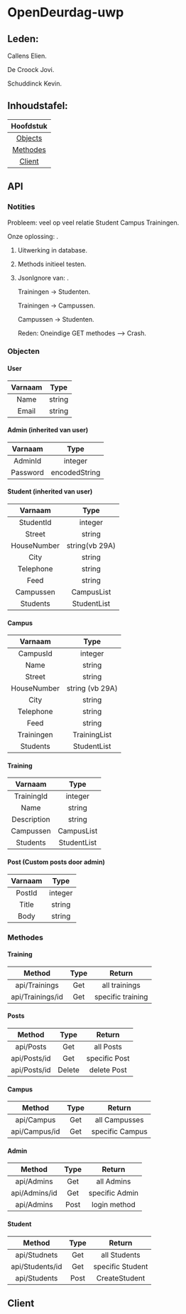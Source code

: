 # OpenDeurdag-uwp

## Leden:

Callens Elien.

De Croock Jovi.

Schuddinck Kevin.


## Inhoudstafel:

| Hoofdstuk                                                                                |
|:----------------------------------------------------------------------------------------:|
|[Objects](https://github.com/HoGentTIN/projecten-3-g_st_di_1100/tree/WebDevS3#Objecten)   |
|[Methodes](https://github.com/HoGentTIN/projecten-3-g_st_di_1100/tree/WebDevS3#Methodes)  |
|[Client](https://github.com/HoGentTIN/projecten-3-g_st_di_1100/tree/WebDevS3#Client)      |


## API

### Notities

Probleem: veel op veel relatie Student Campus Trainingen.

Onze oplossing: .

1. Uitwerking in database.

2. Methods initieel testen.

3. JsonIgnore van: .

	Trainingen -> Studenten.

	Trainingen -> Campussen.

	Campussen -> Studenten.

	Reden: Oneindige GET methodes --> Crash.



### Objecten

#### User

| Varnaam       | Type         | 
|:-------------:|:-------------:| 
| Name          | string        | 
| Email         | string        | 


#### Admin (inherited van user)

| Varnaam       | Type          | 
|:-------------:|:-------------:| 
| AdminId       | integer       | 
| Password      | encodedString | 


#### Student (inherited van user)

| Varnaam        | Type          | 
|:-------------: |:-------------:| 
| StudentId      | integer       | 
| Street         | string        | 
| HouseNumber    |string(vb 29A) | 
| City           | string        | 
| Telephone      | string        | 
| Feed           | string        | 
| Campussen      | CampusList    | 
| Students       | StudentList   | 



#### Campus

| Varnaam       | Type          | 
|:-------------:|:-------------:| 
| CampusId      | integer       | 
| Name          | string        | 
| Street        | string        |    
| HouseNumber   |string (vb 29A)| 
| City          | string        | 
| Telephone     | string        | 
| Feed          | string        |  
| Trainingen    | TrainingList  | 
| Students      | StudentList   | 


#### Training

| Varnaam       | Type          | 
|:-------------:|:-------------:| 
| TrainingId    | integer       | 
| Name          | string        | 
| Description   | string        | 
| Campussen     | CampusList    | 
| Students      | StudentList   | 

#### Post (Custom posts door admin)

| Varnaam       | Type          | 
|:-------------:|:-------------:| 
| PostId        | integer       | 
| Title         | string        | 
| Body          | string        | 


### Methodes

#### Training

| Method           | Type          | Return            |
|:----------------:|:-------------:|:-----------------:| 
| api/Trainings    | Get           |  all trainings    |
| api/Trainings/id | Get           | specific training |


#### Posts

| Method           | Type          | Return            |
|:----------------:|:-------------:|:-----------------:| 
| api/Posts        | Get           |  all Posts        |
| api/Posts/id     | Get           | specific Post     |
| api/Posts/id     | Delete        | delete Post       |


#### Campus

| Method           | Type          | Return            |
|:----------------:|:-------------:|:-----------------:| 
| api/Campus       | Get           |  all Campusses    |
| api/Campus/id    | Get           | specific Campus   |


#### Admin

| Method           | Type          | Return            |
|:----------------:|:-------------:|:-----------------:| 
| api/Admins       | Get           |  all Admins       |
| api/Admins/id    | Get           | specific Admin    |
| api/Admins       | Post          | login method      |


#### Student

| Method           | Type          | Return            |
|:----------------:|:-------------:|:-----------------:| 
| api/Studnets     | Get           |  all Students     |
| api/Students/id  | Get           | specific Student  |
| api/Students     | Post          | CreateStudent     |


## Client
